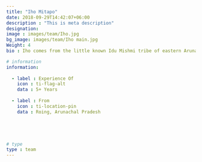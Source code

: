 ```yaml
---
title: "Iho Mitapo"
date: 2018-09-29T14:42:07+06:00
description : "This is meta description"
designation: 
image : images/team/Iho.jpg
bg_image: images/team/Iho main.jpg
Weight: 4
bio : Iho comes from the little known Idu Mishmi tribe of eastern Arunachal Pradesh one of the smallest linguistc groups of the sub-continent. He too wears many a hat, from guiding rafting and kayaking groups, trekking groups to overseeing our mobile camping units to giveing vehicular backup. He is a born champion of the outdoors, quick thinking and always on his feet. If there is a problem,be it mechanical, electricals of the vehicles or camp, or roadblocks that the vagaries of nature presents, he is the to go to man. Over the years Iho has taken a lot of initiating when it comes to conservation and has spearheaded awareness for the same in his part of the world. He has many an award when it comes to conservation, the latest among which was the Wildlife service award by Sanctuary Asia.

# information
information:
    
  - label : Experience Of
    icon : ti-flag-alt
    data : 5+ Years
    
  - label : From
    icon : ti-location-pin
    data : Roing, Arunachal Pradesh


    


# type
type : team
---
```


